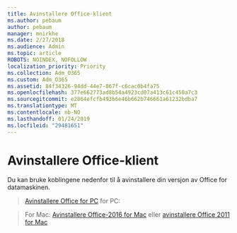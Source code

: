 ```yaml
---
title: Avinstallere Office-klient
ms.author: pebaum
author: pebaum
manager: mnirkhe
ms.date: 2/27/2018
ms.audience: Admin
ms.topic: article
ROBOTS: NOINDEX, NOFOLLOW
localization_priority: Priority
ms.collection: Adm_O365
ms.custom: Adm_O365
ms.assetid: 84f34326-94dd-44e7-867f-c6cac0b4fa75
ms.openlocfilehash: 377e662773ad8b54a4923cd07a413c61c450a7c3
ms.sourcegitcommit: e2864efcfb493b6e46b662b746661a61232bdba7
ms.translationtype: MT
ms.contentlocale: nb-NO
ms.lasthandoff: 01/24/2019
ms.locfileid: "29481651"
---
```

# <a name="uninstall-office-client"></a>Avinstallere Office-klient

Du kan bruke koblingene nedenfor til å avinstallere din versjon av Office for datamaskinen.
  
> [Avinstallere Office for PC](https://support.office.com/article/https://support.office.com/en-us/article/Uninstall-Office-from-a-PC-9dd49b83-264a-477a-8fcc-2fdf5dbf61d8.aspx) for PC:
    
> For Mac: [Avinstallere Office-2016 for Mac](https://support.office.com/article/https://support.office.com/en-us/article/Uninstall-Office-2016-for-Mac-eefa1199-5b58-43af-8a3d-b73dc1a8cae3.aspx) eller [avinstallere Office 2011 for Mac](https://support.office.com/article/https://support.office.com/en-us/article/Uninstall-Office-2011-for-Mac-4bfcd230-0ea1-4656-bf30-dbfa44d358fa.aspx)
    

